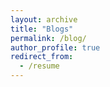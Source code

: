```yaml
---
layout: archive
title: "Blogs"
permalink: /blog/
author_profile: true
redirect_from:
  - /resume
---
```

